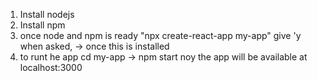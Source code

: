 1. Install nodejs
2. Install npm 
3. once node and npm is ready
    "npx create-react-app my-app"
    give 'y when asked, -> once this is installed
4. to runt he app
   cd my-app -> npm start
   noy the app will be available at localhost:3000
